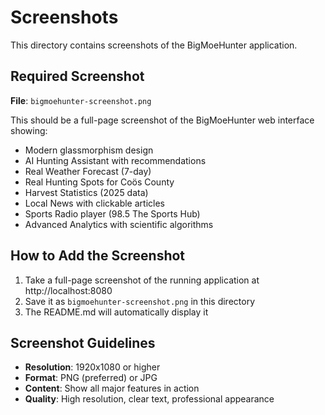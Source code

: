 # Screenshots

This directory contains screenshots of the BigMoeHunter application.

## Required Screenshot

**File**: `bigmoehunter-screenshot.png`

This should be a full-page screenshot of the BigMoeHunter web interface showing:
- Modern glassmorphism design
- AI Hunting Assistant with recommendations
- Real Weather Forecast (7-day)
- Real Hunting Spots for Coös County
- Harvest Statistics (2025 data)
- Local News with clickable articles
- Sports Radio player (98.5 The Sports Hub)
- Advanced Analytics with scientific algorithms

## How to Add the Screenshot

1. Take a full-page screenshot of the running application at http://localhost:8080
2. Save it as `bigmoehunter-screenshot.png` in this directory
3. The README.md will automatically display it

## Screenshot Guidelines

- **Resolution**: 1920x1080 or higher
- **Format**: PNG (preferred) or JPG
- **Content**: Show all major features in action
- **Quality**: High resolution, clear text, professional appearance
